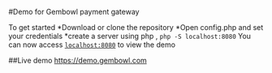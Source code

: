 #Demo for Gembowl payment gateway


To get started
	*Download or clone the repository
	*Open config.php and set your credentials
	*create a server using php , `php -S localhost:8080`
You can now access [`localhost:8080`](http://localhost:8080) to view the demo


##Live demo
https://demo.gembowl.com